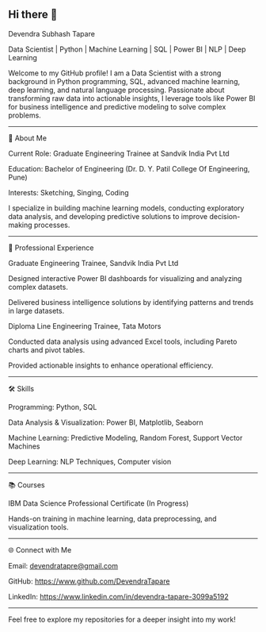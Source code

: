 ## Hi there 👋
Devendra Subhash Tapare

Data Scientist | Python | Machine Learning | SQL | Power BI | NLP | Deep Learning

Welcome to my GitHub profile! I am a Data Scientist with a strong background in Python programming, SQL, advanced machine learning, deep learning, and natural language processing. Passionate about transforming raw data into actionable insights, I leverage tools like Power BI for business intelligence and predictive modeling to solve complex problems.


---

🚀 About Me

Current Role: Graduate Engineering Trainee at Sandvik India Pvt Ltd

Education: Bachelor of Engineering (Dr. D. Y. Patil College Of Engineering, Pune)

Interests: Sketching, Singing, Coding


I specialize in building machine learning models, conducting exploratory data analysis, and developing predictive solutions to improve decision-making processes.


---

💼 Professional Experience

Graduate Engineering Trainee, Sandvik India Pvt Ltd

Designed interactive Power BI dashboards for visualizing and analyzing complex datasets.

Delivered business intelligence solutions by identifying patterns and trends in large datasets.


Diploma Line Engineering Trainee, Tata Motors

Conducted data analysis using advanced Excel tools, including Pareto charts and pivot tables.

Provided actionable insights to enhance operational efficiency.


---

🛠 Skills

Programming: Python, SQL

Data Analysis & Visualization: Power BI, Matplotlib, Seaborn

Machine Learning: Predictive Modeling, Random Forest, Support Vector Machines

Deep Learning: NLP Techniques, Computer vision



---

📚 Courses

IBM Data Science Professional Certificate (In Progress)

Hands-on training in machine learning, data preprocessing, and visualization tools.



---

🌐 Connect with Me

Email: devendratapre@gmail.com

GitHub: https://www.github.com/DevendraTapare

LinkedIn: https://www.linkedin.com/in/devendra-tapare-3099a5192



---

Feel free to explore my repositories for a deeper insight into my work!




<!--
**DevendraTapare/DevendraTapare** is a ✨ _special_ ✨ repository because its `README.md` (this file) appears on your GitHub profile.

Here are some ideas to get you started:

- 🔭 I’m currently working on ...
- 🌱 I’m currently learning ...
- 👯 I’m looking to collaborate on ...
- 🤔 I’m looking for help with ...
- 💬 Ask me about ...
- 📫 How to reach me: ...
- 😄 Pronouns: ...
- ⚡ Fun fact: ...
-->
